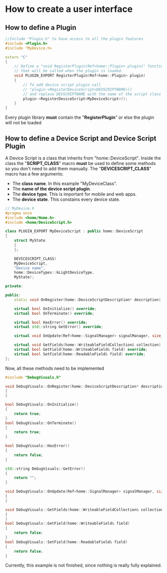 # How to create a user interface

## How to define a Plugin

``` c++
//Include "Plugin.h" to have access to all the plugin features
#include <Plugin.h>
#include "MyDevice.h>

extern "C"
{
    // Define a "void RegisterPlugin(Ref<home::Plugin> plugin)" function 
    // that will be called when the plugin is loaded.
	void PLUGIN_EXPORT RegisterPlugin(Ref<home::Plugin> plugin)
	{
        // To add device script plugin call
        // "plugin->RegisterDeviceScript<DEVSCRIPTNAME>()
        // and replace DEVSCRIPTNAME with the name of the script class
		plugin->RegisterDeviceScript<MyDeviceScript>();
	}
}
```

Every plugin library **must** contain the "**RegisterPlugin**" or else the plugin will not be loaded

## How to define a Device Script and Device Script Plugin 

A Device Script is a class that inherits from "home::DeviceScript".
Inside the class the "**SCRIPT_CLASS**" macro **must** be used to define some methods so you don't need to add them manually.
The "**DEVICESCRIPT_CLASS**" macro has a few arguments:
- The **class name**. In this example "MyDeviceClass".
- The **name of the device script plugin**.
- The **device type**. This is important for mobile and web apps.
- The **device state**. This constains every device state.

```c++
// MyDevice.h
#pragma once
#include <home/Home.h>
#include <home/DeviceScript.h>

class PLUGIN_EXPORT MyDeviceScript : public home::DeviceScript
{
	struct MyState
	{
	};

	DEVICESCRIPT_CLASS(
	MyDeviceScript,
	"Device name",
	home::DeviceTypes::kLightDeviceType,
	MyState);

private:

public:
	static void OnRegister(home::DeviceScriptDescription* description);

	virtual bool OnInitialize() override;
	virtual bool OnTerminate() override;

	virtual bool HasError() override;
	virtual std::string GetError() override;

	virtual void OnUpdate(Ref<home::SignalManager> signalManager, size_t cycle) override;

	virtual void GetFields(home::WriteableFieldCollection& collection) override;
	virtual bool GetField(home::WriteableField& field) override;
	virtual bool SetField(home::ReadableField& field) override;
};
```

Now, all these methods need to be implemented

```c++
#include "DebugVisuals.h"

void DebugVisuals::OnRegister(home::DeviceScriptDescription* description)
{
}

bool DebugVisuals::OnInitialize()
{
    return true;
}
bool DebugVisuals::OnTerminate()
{
    return true;
}

bool DebugVisuals::HasError()
{
    return false;
}

std::string DebugVisuals::GetError()
{
    return "";
}

void DebugVisuals::OnUpdate(Ref<home::SignalManager> signalManager, size_t cycle)
{
}

void DebugVisuals::GetFields(home::WriteableFieldCollection& collection)
{
}
bool DebugVisuals::GetField(home::WriteableField& field)
{
    return false;
}
bool DebugVisuals::SetField(home::ReadableField& field)
{
    return false;
}

```

Currently, this example is not finished, since nothing is really fully explained.